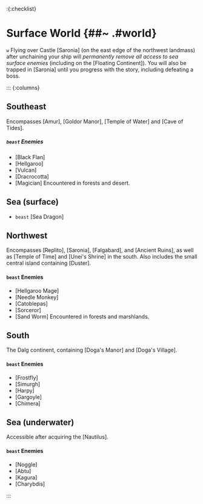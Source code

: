 :{:checklist}

# Surface World {##~ .#world}

`w` Flying over Castle [Saronia] (on the east edge of the northwest landmass) after unchaining your ship will *permanently remove all access to sea surface enemies* (including on the [Floating Continent]). You will also be trapped in [Saronia] until you progress with the story, including defeating a boss.

::: {:columns}

## Southeast

Encompasses [Amur], [Goldor Manor], [Temple of Water] and [Cave of Tides].

##### `beast` Enemies
* [Black Flan]
* [Hellgaroo]
* [Vulcan]
* [Dracrocotta]
* [Magician]
  Encountered in forests and desert.
  
## Sea (surface)
* `beast` [Sea Dragon]


## Northwest

Encompasses [Replito], [Saronia], [Falgabard], and [Ancient Ruins], as well as [Temple of Time] and [Unei's Shrine] in the south. Also includes the small central island containing [Duster].

#### `beast` Enemies

* [Hellgaroo Mage]
* [Needle Monkey]
* [Catoblepas]
* [Sorceror]
* [Sand Worm]
  Encountered in forests and marshlands.
  
## South

The Dalg continent, containing [Doga's Manor] and [Doga's Village].

#### `beast` Enemies

* [Frostfly]
* [Simurgh]
* [Harpy]
* [Gargoyle]
* [Chimera]


## Sea (underwater)

Accessible after acquiring the [Nautilus].

#### `beast` Enemies
* [Noggle]
* [Abtu]
* [Kagura]
* [Charybdis]

:::
